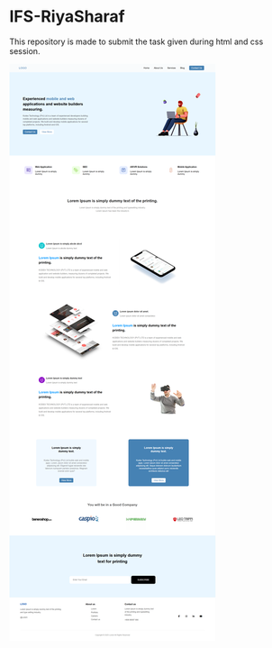# IFS-RiyaSharaf
This repository is made to submit the task given during html and css session.


<img src="./Website.png" alt="Website preview">
